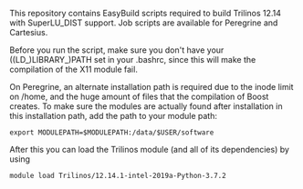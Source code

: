 This repository contains EasyBuild scripts required to build Trilinos 12.14 with SuperLU_DIST support.
Job scripts are available for Peregrine and Cartesius.

Before you run the script, make sure you don't have your ((LD_)LIBRARY_)PATH set in your .bashrc, since this will make the compilation of the X11 module fail.

On Peregrine, an alternate installation path is required due to the inode limit on /home, and the huge amount of files that the compilation of Boost creates.
To make sure the modules are actually found after installation in this installation path, add the path to your module path:

```
export MODULEPATH=$MODULEPATH:/data/$USER/software
```

After this you can load the Trilinos module (and all of its dependencies) by using

```
module load Trilinos/12.14.1-intel-2019a-Python-3.7.2
```
